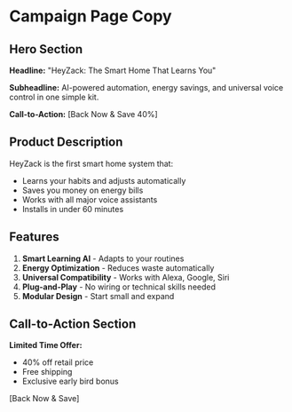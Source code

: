 # Campaign Page Copy

## Hero Section
**Headline:** "HeyZack: The Smart Home That Learns You"

**Subheadline:** AI-powered automation, energy savings, and universal voice control in one simple kit.

**Call-to-Action:** [Back Now & Save 40%]

## Product Description
HeyZack is the first smart home system that:
- Learns your habits and adjusts automatically
- Saves you money on energy bills
- Works with all major voice assistants
- Installs in under 60 minutes

## Features
1. **Smart Learning AI** - Adapts to your routines
2. **Energy Optimization** - Reduces waste automatically
3. **Universal Compatibility** - Works with Alexa, Google, Siri
4. **Plug-and-Play** - No wiring or technical skills needed
5. **Modular Design** - Start small and expand

## Call-to-Action Section
**Limited Time Offer:**
- 40% off retail price
- Free shipping
- Exclusive early bird bonus

[Back Now & Save]
